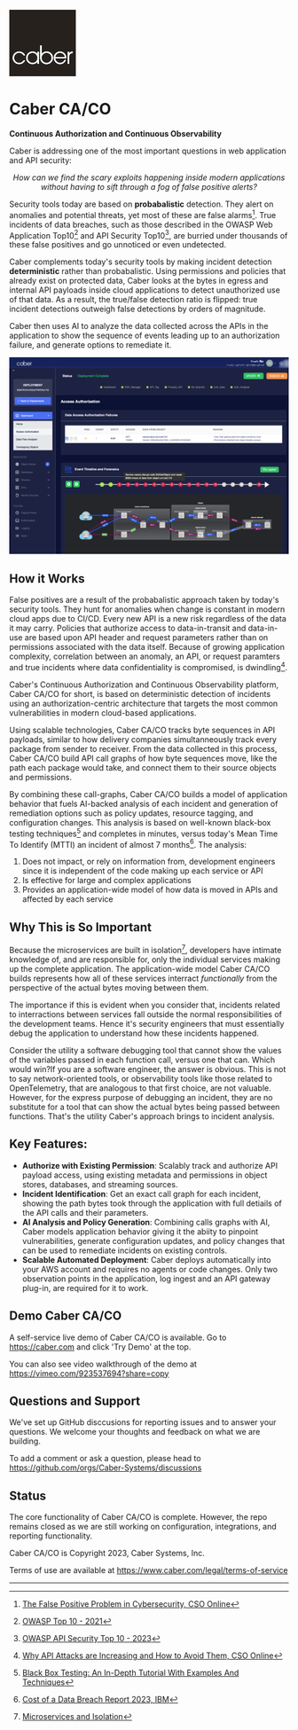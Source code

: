 ![CaberLogo.png](/profile/CaberLogo.png)


# Caber CA/CO 
**Continuous Authorization and Continuous Observability**

Caber is addressing one of the most important questions in web application and API security: 

*<p align="center">How can we find the scary exploits happening inside modern applications<br>without having to sift through a fog of false positive alerts?</p>*

Security tools today are based on __probabalistic__ detection.  They alert on anomalies and potential threats, yet most of these are false alarms[^1]. True incidents of data breaches, such as those described in the OWASP Web Application Top10[^2] and API Security Top10[^3], are burried under thousands of these false positives and go unnoticed or even undetected. 

Caber complements today's security tools by making incident detection __deterministic__ rather than probabalistic.  Using permissions and policies that already exist on protected data, Caber looks at the bytes in egress and internal API payloads inside cloud applications to detect unauthorized use of that data.  As a result, the true/false detection ratio is flipped: true incident detections outweigh false detections by orders of magnitude.

Caber then uses AI to analyze the data collected across the APIs in the application to show the sequence of events leading up to an authorization failure, and generate options to remediate it.  

![Screen Shot](/profile/cytoscape_1280_900.png)

## How it Works

False positives are a result of the probabalistic approach taken by today's security tools.  They hunt for anomalies when change is constant in modern cloud apps due to CI/CD.  Every new API is a new risk regardless of the data it may carry.  Policies that authorize access to data-in-transit and data-in-use are based upon API header and request parameters rather than on permissions associated with the data itself.  Because of growing application complexity, correlation between an anomaly, an API, or request paramters and true incidents where data confidentiality is compromised, is dwindling[^4].

Caber's Continuous Authorization and Continuous Observability platform, Caber CA/CO for short, is based on deterministic detection of incidents using an authorization-centric architecture that targets the most common vulnerabilities in modern cloud-based applications.

Using scalable technologies, Caber CA/CO tracks byte sequences in API payloads, similar to how delivery companies simultanneously track every package from sender to receiver.  From the data collected in this process, Caber CA/CO build API call graphs of how byte sequences move, like the path each package would take, and connect them to their source objects and permissions.  

By combining these call-graphs, Caber CA/CO builds a model of application behavior that fuels AI-backed analysis of each incident and generation of remediation options such as policy updates, resource tagging, and configuration changes.  This analysis is based on well-known black-box testing techniques[^5] and completes in minutes, versus today's Mean Time To Identify (MTTI) an incident of almost 7 months[^6].  The analysis:
1. Does not impact, or rely on information from, development engineers since it is independent of the code making up each service or API 
2. Is effective for large and complex applications
3. Provides an application-wide model of how data is moved in APIs and affected by each service 

## Why This is So Important

Because the microservices are built in isolation[^7], developers have intimate knowledge of, and are responsible for, only the individual services making up the complete application.  The application-wide model Caber CA/CO builds represents how all of these services interract _functionally_ from the perspective of the actual bytes moving between them.  

The importance if this is evident when you consider that, incidents related to interractions between services fall outside the normal responsibilities of the development teams.  Hence it's security engineers that must essentially debug the application to understand how these incidents happened.  

Consider the utility a software debugging tool that cannot show the values of the variables passed in each function call, versus one that can.  Which would win?If you are a software engineer, the answer is obvious.  This is not to say network-oriented tools, or observability tools like those related to OpenTelemetry, that are analogous to that first choice, are not valuable.  However, for the express purpose of debugging an incident, they are no substitute for a tool that can show the actual bytes being passed between functions.  That's the utility Caber's approach brings to incident analysis.

## Key Features:
- **Authorize with Existing Permission**: Scalably track and authorize API payload access, using existing metadata and permissions in object stores, databases, and streaming sources.
- **Incident Identification**: Get an exact call graph for each incident, showing the path bytes took through the application with full detiails of the API calls and their parameters.
- **AI Analysis and Policy Generation**: Combining calls graphs with AI, Caber models application behavior giving it the abiity to pinpoint vulnerabilities, generate configuration updates, and policy changes that can be used to remediate incidents on existing controls.
- **Scalable Automated Deployment**: Caber deploys automatically into your AWS account and requires no agents or code changes. Only two observation points in the application, log ingest and an API gateway plug-in, are required for it to work. 


## Demo Caber CA/CO
A self-service live demo of Caber CA/CO is available. Go to https://caber.com and click 'Try Demo' at the top.

You can also see video walkthrough of the demo at https://vimeo.com/923537694?share=copy

## Questions and Support
We've set up GitHub disccusions for reporting issues and to answer your questions.  We welcome your thoughts and feedback on what we are building.  

To add a comment or ask a question, please head to https://github.com/orgs/Caber-Systems/discussions 

## Status

The core functionality of Caber CA/CO is complete.  However, the repo remains closed as we are still working on configuration, integrations, and reporting functionality.  

Caber CA/CO is Copyright 2023, Caber Systems, Inc.

Terms of use are available at https://www.caber.com/legal/terms-of-service

---
[^1]: [The False Positive Problem in Cybersecurity, CSO Online](https://www.csoonline.com/article/3513898/the-false-positive-problem-in-cybersecurity.html)

[^2]: [OWASP Top 10 - 2021](https://owasp.org/www-project-top-ten/)

[^3]: [OWASP API Security Top 10 - 2023](https://owasp.org/API-Security/editions/2023/en/0x00-header/)

[^4]: [Why API Attacks are Increasing and How to Avoid Them, CSO Online](https://www.csoonline.com/article/646557/why-api-attacks-are-increasing-and-how-to-avoid-them.html)

[^5]: [Black Box Testing: An In-Depth Tutorial With Examples And Techniques](https://www.softwaretestinghelp.com/black-box-testing/)

[^6]: [Cost of a Data Breach Report 2023, IBM](https://www.ibm.com/reports/data-breach)

[^7]: [Microservices and Isolation](https://www.westerndevs.com/_/Microservices-and-isolation/)
